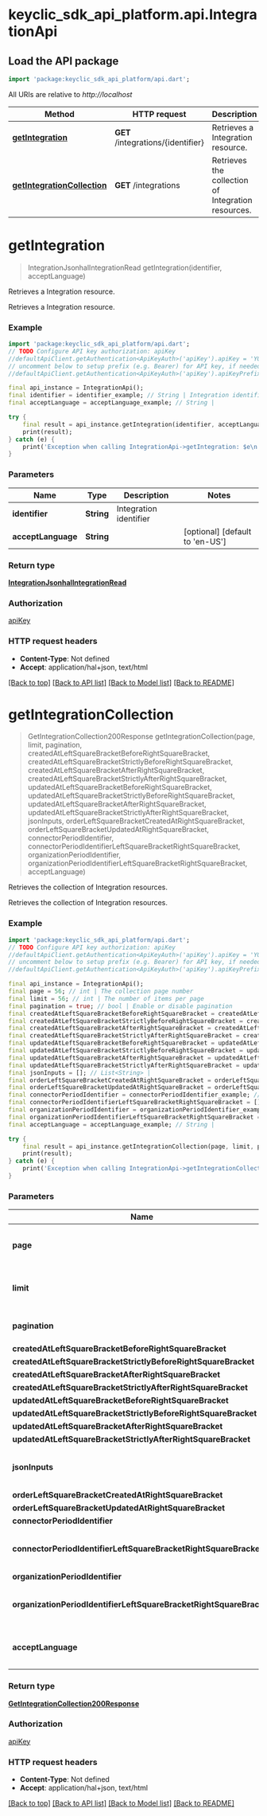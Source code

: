 # keyclic_sdk_api_platform.api.IntegrationApi

## Load the API package
```dart
import 'package:keyclic_sdk_api_platform/api.dart';
```

All URIs are relative to *http://localhost*

Method | HTTP request | Description
------------- | ------------- | -------------
[**getIntegration**](IntegrationApi.md#getintegration) | **GET** /integrations/{identifier} | Retrieves a Integration resource.
[**getIntegrationCollection**](IntegrationApi.md#getintegrationcollection) | **GET** /integrations | Retrieves the collection of Integration resources.


# **getIntegration**
> IntegrationJsonhalIntegrationRead getIntegration(identifier, acceptLanguage)

Retrieves a Integration resource.

Retrieves a Integration resource.

### Example
```dart
import 'package:keyclic_sdk_api_platform/api.dart';
// TODO Configure API key authorization: apiKey
//defaultApiClient.getAuthentication<ApiKeyAuth>('apiKey').apiKey = 'YOUR_API_KEY';
// uncomment below to setup prefix (e.g. Bearer) for API key, if needed
//defaultApiClient.getAuthentication<ApiKeyAuth>('apiKey').apiKeyPrefix = 'Bearer';

final api_instance = IntegrationApi();
final identifier = identifier_example; // String | Integration identifier
final acceptLanguage = acceptLanguage_example; // String | 

try {
    final result = api_instance.getIntegration(identifier, acceptLanguage);
    print(result);
} catch (e) {
    print('Exception when calling IntegrationApi->getIntegration: $e\n');
}
```

### Parameters

Name | Type | Description  | Notes
------------- | ------------- | ------------- | -------------
 **identifier** | **String**| Integration identifier | 
 **acceptLanguage** | **String**|  | [optional] [default to 'en-US']

### Return type

[**IntegrationJsonhalIntegrationRead**](IntegrationJsonhalIntegrationRead.md)

### Authorization

[apiKey](../README.md#apiKey)

### HTTP request headers

 - **Content-Type**: Not defined
 - **Accept**: application/hal+json, text/html

[[Back to top]](#) [[Back to API list]](../README.md#documentation-for-api-endpoints) [[Back to Model list]](../README.md#documentation-for-models) [[Back to README]](../README.md)

# **getIntegrationCollection**
> GetIntegrationCollection200Response getIntegrationCollection(page, limit, pagination, createdAtLeftSquareBracketBeforeRightSquareBracket, createdAtLeftSquareBracketStrictlyBeforeRightSquareBracket, createdAtLeftSquareBracketAfterRightSquareBracket, createdAtLeftSquareBracketStrictlyAfterRightSquareBracket, updatedAtLeftSquareBracketBeforeRightSquareBracket, updatedAtLeftSquareBracketStrictlyBeforeRightSquareBracket, updatedAtLeftSquareBracketAfterRightSquareBracket, updatedAtLeftSquareBracketStrictlyAfterRightSquareBracket, jsonInputs, orderLeftSquareBracketCreatedAtRightSquareBracket, orderLeftSquareBracketUpdatedAtRightSquareBracket, connectorPeriodIdentifier, connectorPeriodIdentifierLeftSquareBracketRightSquareBracket, organizationPeriodIdentifier, organizationPeriodIdentifierLeftSquareBracketRightSquareBracket, acceptLanguage)

Retrieves the collection of Integration resources.

Retrieves the collection of Integration resources.

### Example
```dart
import 'package:keyclic_sdk_api_platform/api.dart';
// TODO Configure API key authorization: apiKey
//defaultApiClient.getAuthentication<ApiKeyAuth>('apiKey').apiKey = 'YOUR_API_KEY';
// uncomment below to setup prefix (e.g. Bearer) for API key, if needed
//defaultApiClient.getAuthentication<ApiKeyAuth>('apiKey').apiKeyPrefix = 'Bearer';

final api_instance = IntegrationApi();
final page = 56; // int | The collection page number
final limit = 56; // int | The number of items per page
final pagination = true; // bool | Enable or disable pagination
final createdAtLeftSquareBracketBeforeRightSquareBracket = createdAtLeftSquareBracketBeforeRightSquareBracket_example; // String | 
final createdAtLeftSquareBracketStrictlyBeforeRightSquareBracket = createdAtLeftSquareBracketStrictlyBeforeRightSquareBracket_example; // String | 
final createdAtLeftSquareBracketAfterRightSquareBracket = createdAtLeftSquareBracketAfterRightSquareBracket_example; // String | 
final createdAtLeftSquareBracketStrictlyAfterRightSquareBracket = createdAtLeftSquareBracketStrictlyAfterRightSquareBracket_example; // String | 
final updatedAtLeftSquareBracketBeforeRightSquareBracket = updatedAtLeftSquareBracketBeforeRightSquareBracket_example; // String | 
final updatedAtLeftSquareBracketStrictlyBeforeRightSquareBracket = updatedAtLeftSquareBracketStrictlyBeforeRightSquareBracket_example; // String | 
final updatedAtLeftSquareBracketAfterRightSquareBracket = updatedAtLeftSquareBracketAfterRightSquareBracket_example; // String | 
final updatedAtLeftSquareBracketStrictlyAfterRightSquareBracket = updatedAtLeftSquareBracketStrictlyAfterRightSquareBracket_example; // String | 
final jsonInputs = []; // List<String> | 
final orderLeftSquareBracketCreatedAtRightSquareBracket = orderLeftSquareBracketCreatedAtRightSquareBracket_example; // String | 
final orderLeftSquareBracketUpdatedAtRightSquareBracket = orderLeftSquareBracketUpdatedAtRightSquareBracket_example; // String | 
final connectorPeriodIdentifier = connectorPeriodIdentifier_example; // String | 
final connectorPeriodIdentifierLeftSquareBracketRightSquareBracket = []; // List<String> | 
final organizationPeriodIdentifier = organizationPeriodIdentifier_example; // String | 
final organizationPeriodIdentifierLeftSquareBracketRightSquareBracket = []; // List<String> | 
final acceptLanguage = acceptLanguage_example; // String | 

try {
    final result = api_instance.getIntegrationCollection(page, limit, pagination, createdAtLeftSquareBracketBeforeRightSquareBracket, createdAtLeftSquareBracketStrictlyBeforeRightSquareBracket, createdAtLeftSquareBracketAfterRightSquareBracket, createdAtLeftSquareBracketStrictlyAfterRightSquareBracket, updatedAtLeftSquareBracketBeforeRightSquareBracket, updatedAtLeftSquareBracketStrictlyBeforeRightSquareBracket, updatedAtLeftSquareBracketAfterRightSquareBracket, updatedAtLeftSquareBracketStrictlyAfterRightSquareBracket, jsonInputs, orderLeftSquareBracketCreatedAtRightSquareBracket, orderLeftSquareBracketUpdatedAtRightSquareBracket, connectorPeriodIdentifier, connectorPeriodIdentifierLeftSquareBracketRightSquareBracket, organizationPeriodIdentifier, organizationPeriodIdentifierLeftSquareBracketRightSquareBracket, acceptLanguage);
    print(result);
} catch (e) {
    print('Exception when calling IntegrationApi->getIntegrationCollection: $e\n');
}
```

### Parameters

Name | Type | Description  | Notes
------------- | ------------- | ------------- | -------------
 **page** | **int**| The collection page number | [optional] [default to 1]
 **limit** | **int**| The number of items per page | [optional] [default to 10]
 **pagination** | **bool**| Enable or disable pagination | [optional] 
 **createdAtLeftSquareBracketBeforeRightSquareBracket** | **String**|  | [optional] 
 **createdAtLeftSquareBracketStrictlyBeforeRightSquareBracket** | **String**|  | [optional] 
 **createdAtLeftSquareBracketAfterRightSquareBracket** | **String**|  | [optional] 
 **createdAtLeftSquareBracketStrictlyAfterRightSquareBracket** | **String**|  | [optional] 
 **updatedAtLeftSquareBracketBeforeRightSquareBracket** | **String**|  | [optional] 
 **updatedAtLeftSquareBracketStrictlyBeforeRightSquareBracket** | **String**|  | [optional] 
 **updatedAtLeftSquareBracketAfterRightSquareBracket** | **String**|  | [optional] 
 **updatedAtLeftSquareBracketStrictlyAfterRightSquareBracket** | **String**|  | [optional] 
 **jsonInputs** | [**List<String>**](String.md)|  | [optional] [default to const []]
 **orderLeftSquareBracketCreatedAtRightSquareBracket** | **String**|  | [optional] 
 **orderLeftSquareBracketUpdatedAtRightSquareBracket** | **String**|  | [optional] 
 **connectorPeriodIdentifier** | **String**|  | [optional] 
 **connectorPeriodIdentifierLeftSquareBracketRightSquareBracket** | [**List<String>**](String.md)|  | [optional] [default to const []]
 **organizationPeriodIdentifier** | **String**|  | [optional] 
 **organizationPeriodIdentifierLeftSquareBracketRightSquareBracket** | [**List<String>**](String.md)|  | [optional] [default to const []]
 **acceptLanguage** | **String**|  | [optional] [default to 'en-US']

### Return type

[**GetIntegrationCollection200Response**](GetIntegrationCollection200Response.md)

### Authorization

[apiKey](../README.md#apiKey)

### HTTP request headers

 - **Content-Type**: Not defined
 - **Accept**: application/hal+json, text/html

[[Back to top]](#) [[Back to API list]](../README.md#documentation-for-api-endpoints) [[Back to Model list]](../README.md#documentation-for-models) [[Back to README]](../README.md)

